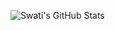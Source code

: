 ![Swati's GitHub Stats](https://github-readme-stats.vercel.app/api?username=ShikhaSwati60&count_private=true&include_all_commits=true&show_icons=true&title_color=fff&icon_color=79ff97&text_color=9f9f9f&bg_color=2b2b52)

<!---![Top Languages](https://github-readme-stats.vercel.app/api/top-langs/?username=ShikhaSwati60&layout=compact&title_color=fff&icon_color=79ff97&text_color=9f9f9f&bg_color=2b2b52)](https://github.com/ShikhaSwati60)
--->
<!-- ![GitHub Streak](https://github-readme-streak-stats.herokuapp.com/?user=ShikhaSwati60&theme=dark&background=2b2b52) -->
